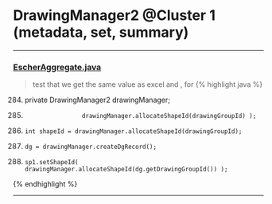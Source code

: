 # DrawingManager2 @Cluster 1 (metadata, set, summary)

***

### [EscherAggregate.java](https://searchcode.com/codesearch/view/15642409/)
> test that we get the same value as excel and , for 
{% highlight java %}
284. private DrawingManager2 drawingManager;
607.                     drawingManager.allocateShapeId(drawingGroupId) );
651.     int shapeId = drawingManager.allocateShapeId(drawingGroupId);
724.     dg = drawingManager.createDgRecord();
741.     sp1.setShapeId( drawingManager.allocateShapeId(dg.getDrawingGroupId()) );
{% endhighlight %}

***

